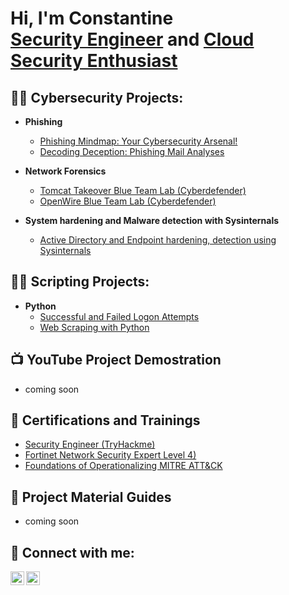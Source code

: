 <h1>Hi, I'm Constantine <br/><a href="https://www.linkedin.com/in/constantine-ukah-4b89b0155/">Security Engineer</a> and <a href="https://github.com/custyblak">Cloud Security Enthusiast</a>

<h2>👨‍💻 Cybersecurity Projects:</h2>

- <b>Phishing</b>
  - [Phishing Mindmap: Your Cybersecurity Arsenal!](https://github.com/custyblak/Phishing_MindMap/tree/main)
  - [Decoding Deception: Phishing Mail Analyses](https://github.com/custyblak/Phishing-Mail-Analyses)
 
- <b>Network Forensics</b>
  - [Tomcat Takeover Blue Team Lab (Cyberdefender)](https://github.com/custyblak/PCAP-Network-Forensics/blob/main/Tomcat%20Takeover%20Blue%20Team%20LAB/Readme.md)
  - [OpenWire Blue Team Lab (Cyberdefender)](https://github.com/custyblak/PCAP-Network-Forensics/tree/main/OpenWire%20Blue%20Team%20LAB)

- <b>System hardening and Malware detection with Sysinternals</b>
  - [Active Directory and Endpoint hardening, detection using Sysinternals](https://github.com/custyblak/Active-Directory-and-Endpoint-hardening-detection-using-Sysinternals)
  
 
<h2>👨‍💻 Scripting Projects:</h2>

- <b>Python</b>
  - [Successful and Failed Logon Attempts](https://github.com/custyblak/Python-Projects/blob/main/Successful%20and%20Failed%20Logon%20Attempts.py)
  - [Web Scraping with Python](https://github.com/custyblak/Python-Projects/blob/main/Site%20Scraping%20with%20Python.py)

<h2>📺 YouTube Project Demostration</h2>

- coming soon

<h2>📄 Certifications and Trainings</h2>

- [Security Engineer (TryHackme)](https://imgur.com/KFMcwYv.png)
- [Fortinet Network Security Expert Level 4)](https://imgur.com/gIb3q7M.png)
- [Foundations of Operationalizing MITRE ATT&CK](https://www.credly.com/badges/e3449d72-7b60-4142-95ea-f819e511c979/linked_in_profile)

<h2>📝 Project Material Guides</h2>

- coming soon

<h2> 🤳 Connect with me:</h2>

[<img align="left" alt="custyblak | Twitter" width="22px" src="https://cdn.jsdelivr.net/npm/simple-icons@v3/icons/twitter.svg" />][twitter]
[<img align="left" alt="custyblak | LinkedIn" width="22px" src="https://cdn.jsdelivr.net/npm/simple-icons@v3/icons/linkedin.svg" />][linkedin]


[twitter]: https://twitter.com/custyblak
[linkedin]: https://linkedin.com/in/constantine-ukah-4b89b0155

